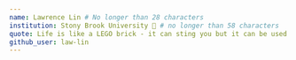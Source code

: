```yaml
---
name: Lawrence Lin # No longer than 28 characters
institution: Stony Brook University 🚩 # no longer than 58 characters
quote: Life is like a LEGO brick - it can sting you but it can be used to create amazing, enjoyable things. # no longer than 100 characters, avoid using quotes(") to guarantee the format remains the same.
github_user: law-lin
---
```

